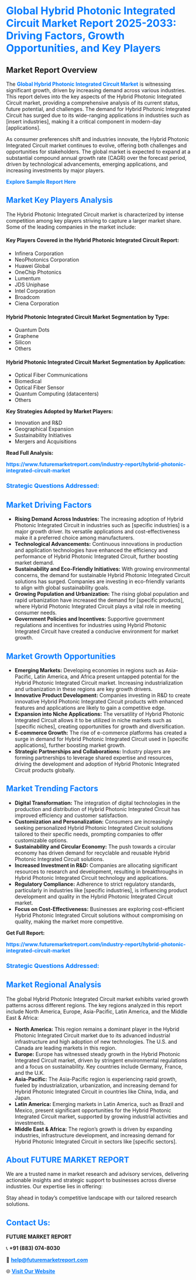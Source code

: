 <h1 style="color: #007BFF;">Global Hybrid Photonic Integrated Circuit Market Report 2025-2033: Driving Factors, Growth Opportunities, and Key Players</h1>

<section id="overview">
<h2>Market Report Overview</h2>
<p>The <a href="https://www.futuremarketreport.com/industry-report/hybrid-photonic-integrated-circuit-market" style="color: #007BFF; text-decoration: none;"><strong>Global Hybrid Photonic Integrated Circuit Market</strong></a> is witnessing significant growth, driven by increasing demand across various industries. This report delves into the key aspects of the Hybrid Photonic Integrated Circuit market, providing a comprehensive analysis of its current status, future potential, and challenges. The demand for Hybrid Photonic Integrated Circuit has surged due to its wide-ranging applications in industries such as [insert industries], making it a critical component in modern-day [applications].</p>
<p>As consumer preferences shift and industries innovate, the Hybrid Photonic Integrated Circuit market continues to evolve, offering both challenges and opportunities for stakeholders. The global market is expected to expand at a substantial compound annual growth rate (CAGR) over the forecast period, driven by technological advancements, emerging applications, and increasing investments by major players.</p>
</section>

<section id="overview">
<p><a href="https://www.futuremarketreport.com/request-sample/reportId=62136" style="color: #007BFF; text-decoration: none;"><strong>Explore Sample Report Here</strong></a></p>
</section>

<section id="key-players">
<h2 style="color: #007BFF;">Market Key Players Analysis</h2>
<p>The Hybrid Photonic Integrated Circuit market is characterized by intense competition among key players striving to capture a larger market share. Some of the leading companies in the market include:</p>
<h4>Key Players Covered in the Hybrid Photonic Integrated Circuit Report:</h4>
<ul><li>Infinera Corporation</li><li>NeoPhotonics Corporation</li><li>Huawei Global</li><li>OneChip Photonics</li><li>Lumentum</li><li>JDS Uniphase</li><li>Intel Corporation</li><li>Broadcom</li><li>Ciena Corporation</li></ul>
<h4>Hybrid Photonic Integrated Circuit Market Segmentation by Type:</h4>
<ul><li>Quantum Dots</li><li>Graphene</li><li>Silicon</li><li>Others</li></ul>

<h4>Hybrid Photonic Integrated Circuit Market Segmentation by Application:</h4>
<ul><li>Optical Fiber Communications</li><li>Biomedical</li><li>Optical Fiber Sensor</li><li>Quantum Computing (datacenters)</li><li>Others</li></ul>
<p><strong>Key Strategies Adopted by Market Players:</strong></p>
<ul>
<li>Innovation and R&D</li>
<li>Geographical Expansion</li>
<li>Sustainability Initiatives</li>
<li>Mergers and Acquisitions</li>
</ul>
</section>

<section>
<p><strong>Read Full Analysis: </strong></p><a href="https://www.futuremarketreport.com/industry-report/hybrid-photonic-integrated-circuit-market" style="color: #007BFF; text-decoration: none;"><strong>https://www.futuremarketreport.com/industry-report/hybrid-photonic-integrated-circuit-market</strong></a>
<h3 style="color: #007BFF;">Strategic Questions Addressed:</h3>
</section>

<section id="driving-factors">
<h2 style="color: #007BFF;">Market Driving Factors</h2>
<ul>
<li><strong>Rising Demand Across Industries:</strong> The increasing adoption of Hybrid Photonic Integrated Circuit in industries such as [specific industries] is a major growth driver. Its versatile applications and cost-effectiveness make it a preferred choice among manufacturers.</li>
<li><strong>Technological Advancements:</strong> Continuous innovations in production and application technologies have enhanced the efficiency and performance of Hybrid Photonic Integrated Circuit, further boosting market demand.</li>
<li><strong>Sustainability and Eco-Friendly Initiatives:</strong> With growing environmental concerns, the demand for sustainable Hybrid Photonic Integrated Circuit solutions has surged. Companies are investing in eco-friendly variants to align with global sustainability goals.</li>
<li><strong>Growing Population and Urbanization:</strong> The rising global population and rapid urbanization have increased the demand for [specific products], where Hybrid Photonic Integrated Circuit plays a vital role in meeting consumer needs.</li>
<li><strong>Government Policies and Incentives:</strong> Supportive government regulations and incentives for industries using Hybrid Photonic Integrated Circuit have created a conducive environment for market growth.</li>
</ul>
</section>

<section id="growth-opportunities">
<h2 style="color: #007BFF;">Market Growth Opportunities</h2>
<ul>
<li><strong>Emerging Markets:</strong> Developing economies in regions such as Asia-Pacific, Latin America, and Africa present untapped potential for the Hybrid Photonic Integrated Circuit market. Increasing industrialization and urbanization in these regions are key growth drivers.</li>
<li><strong>Innovative Product Development:</strong> Companies investing in R&D to create innovative Hybrid Photonic Integrated Circuit products with enhanced features and applications are likely to gain a competitive edge.</li>
<li><strong>Expansion into Niche Applications:</strong> The versatility of Hybrid Photonic Integrated Circuit allows it to be utilized in niche markets such as [specific niches], creating opportunities for growth and diversification.</li>
<li><strong>E-commerce Growth:</strong> The rise of e-commerce platforms has created a surge in demand for Hybrid Photonic Integrated Circuit used in [specific applications], further boosting market growth.</li>
<li><strong>Strategic Partnerships and Collaborations:</strong> Industry players are forming partnerships to leverage shared expertise and resources, driving the development and adoption of Hybrid Photonic Integrated Circuit products globally.</li>
</ul>
</section>

<section id="trending-factors">
<h2 style="color: #007BFF;">Market Trending Factors</h2>
<ul>
<li><strong>Digital Transformation:</strong> The integration of digital technologies in the production and distribution of Hybrid Photonic Integrated Circuit has improved efficiency and customer satisfaction.</li>
<li><strong>Customization and Personalization:</strong> Consumers are increasingly seeking personalized Hybrid Photonic Integrated Circuit solutions tailored to their specific needs, prompting companies to offer customizable options.</li>
<li><strong>Sustainability and Circular Economy:</strong> The push towards a circular economy has driven demand for recyclable and reusable Hybrid Photonic Integrated Circuit solutions.</li>
<li><strong>Increased Investment in R&D:</strong> Companies are allocating significant resources to research and development, resulting in breakthroughs in Hybrid Photonic Integrated Circuit technology and applications.</li>
<li><strong>Regulatory Compliance:</strong> Adherence to strict regulatory standards, particularly in industries like [specific industries], is influencing product development and quality in the Hybrid Photonic Integrated Circuit market.</li>
<li><strong>Focus on Cost-Effectiveness:</strong> Businesses are exploring cost-efficient Hybrid Photonic Integrated Circuit solutions without compromising on quality, making the market more competitive.</li>
</ul>
</section>

<section>
<p><strong>Get Full Report: </strong></p><a href="https://www.futuremarketreport.com/industry-report/hybrid-photonic-integrated-circuit-market" style="color: #007BFF; text-decoration: none;"><strong>https://www.futuremarketreport.com/industry-report/hybrid-photonic-integrated-circuit-market</strong></a>
<h3 style="color: #007BFF;">Strategic Questions Addressed:</h3>
</section>


<section id="regional-analysis">
<h2 style="color: #007BFF;">Market Regional Analysis</h2>
<p>The global Hybrid Photonic Integrated Circuit market exhibits varied growth patterns across different regions. The key regions analyzed in this report include North America, Europe, Asia-Pacific, Latin America, and the Middle East & Africa:</p>
<ul>
<li><strong>North America:</strong> This region remains a dominant player in the Hybrid Photonic Integrated Circuit market due to its advanced industrial infrastructure and high adoption of new technologies. The U.S. and Canada are leading markets in this region.</li>
<li><strong>Europe:</strong> Europe has witnessed steady growth in the Hybrid Photonic Integrated Circuit market, driven by stringent environmental regulations and a focus on sustainability. Key countries include Germany, France, and the U.K.</li>
<li><strong>Asia-Pacific:</strong> The Asia-Pacific region is experiencing rapid growth, fueled by industrialization, urbanization, and increasing demand for Hybrid Photonic Integrated Circuit in countries like China, India, and Japan.</li>
<li><strong>Latin America:</strong> Emerging markets in Latin America, such as Brazil and Mexico, present significant opportunities for the Hybrid Photonic Integrated Circuit market, supported by growing industrial activities and investments.</li>
<li><strong>Middle East & Africa:</strong> The region’s growth is driven by expanding industries, infrastructure development, and increasing demand for Hybrid Photonic Integrated Circuit in sectors like [specific sectors].</li>
</ul>
</section>

<footer>
<h2 style="color: #007BFF;">About FUTURE MARKET REPORT</h2>
<p>We are a trusted name in market research and advisory services, delivering actionable insights and strategic support to businesses across diverse industries. Our expertise lies in offering:</p>

<p>Stay ahead in today’s competitive landscape with our tailored research solutions.</p>

<h2 style="color: #007BFF;">Contact Us:</h2>
<p><strong>FUTURE MARKET REPORT</strong></p>
<p>📞 <strong>+91 (883) 074-8030</strong></p>
<p>📧 <strong><a href="mailto:help@futuremarketreport.com" style="color: #007BFF;">help@futuremarketreport.com</a></strong></p>
<p>🌐 <strong><a href="https://www.futuremarketreport.com/" style="color: #007BFF;">Visit Our Website</a></strong></p>
</footer>